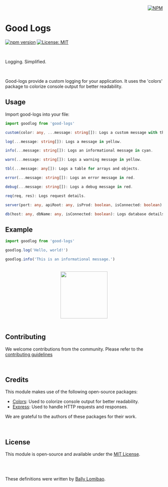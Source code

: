 <br/>

<html>

<div align="right">

[![NPM](https://nodei.co/npm/good-logs.png?downloads=true&downloadRank=true&stars=true)](https://nodei.co/npm/good-logs/)

</div>

</html>

# Good Logs

[![npm version](https://badge.fury.io/js/good-logs.svg)](https://badge.fury.io/js/good-logs)
[![License: MIT](https://img.shields.io/badge/License-MIT-yellow.svg)](https://opensource.org/licenses/MIT)

<br/>

Logging. Simplified.

<br/>

Good-logs provide a custom logging for your application. It uses the 'colors' package to colorize console output for better readability.

## Usage

Import good-logs into your file:

```typescript
import goodlog from 'good-logs'

custom(color: any, ...message: string[]): Logs a custom message with the specified color.

log(...message: string[]): Logs a message in yellow.

info(...message: string[]): Logs an informational message in cyan.

warn(...message: string[]): Logs a warning message in yellow.

tbl(...message: any[]): Logs a table for arrays and objects.

error(...message: string[]): Logs an error message in red.

debug(...message: string[]): Logs a debug message in red.

req(req, res): Logs request details.

server(port: any, apiRoot: any, isProd: boolean, isConnected: boolean): Logs server details.

db(host: any, dbName: any, isConnected: boolean): Logs database details.

```

## Example

```typescript
import goodlog from 'good-logs'

goodlog.log('Hello, world!')

goodlog.info('This is an informational message.')
```

<br/>

<div align="center">

<img src='https://i.ibb.co/rZ2j5JX/good-logs-1-2-5.png' height='150'>

</div>

<br/>

## Contributing

We welcome contributions from the community. Please refer to the [contributing guidelines](#)

<br/>

## Credits

This module makes use of the following open-source packages:

- [Colors](https://www.npmjs.com/package/colors): Used to colorize console output for better readability.
- [Express](https://www.npmjs.com/package/express): Used to handle HTTP requests and responses.

We are grateful to the authors of these packages for their work.

<br/>

## License

This module is open-source and available under the [MIT License](#).

<br/>
<br/>

These definitions were written by [Bally Lomibao](https://github.com/ballyalley-o).
